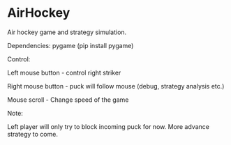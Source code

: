 # AirHockey

Air hockey game and strategy simulation.

Dependencies:
pygame (pip install pygame)

Control:

Left mouse button - control right striker

Right mouse button - puck will follow mouse (debug, strategy analysis etc.)

Mouse scroll - Change speed of the game

Note:

Left player will only try to block incoming puck for now. More advance strategy to come.
